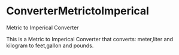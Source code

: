 # ConverterMetrictoImperical
Metric to Imperical Converter

This is a Metric to Imperical Converter that converts: meter,liter and kilogram to feet,gallon and pounds.
